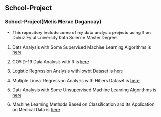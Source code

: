 ## School-Project

### School-Project(Melis Merve Dogancay)

- This repository include some of my data analysis projects using R on Dokuz Eylul University Data Science Master Degree.


1. Data Analysis with Some Supervised Machine Learning Algorithms is [here](https://melisdogancay.github.io/School-Project/denetimli_verituretme_ornek.html)

2. COVID-19 Data Analysis with R is [here](https://melisdogancay.github.io/School-Project/covid-19_verianalizi.html) 

3. Logistic Regression Analysis with lowbt Dataset is [here](https://melisdogancay.github.io/School-Project/lowbt.html)

4. Multiple Linear Regression Analysis with Hitters Dataset is [here](https://melisdogancay.github.io/School-Project/hitters_reg.html)

5. Data Analysis with Some Unsupervised Machine Learning Algorithms is [here](https://melisdogancay.github.io/School-Project/denetimsiz_ml_verianalizi.html)

6. Machine Learning Methods Based on Classification and Its Application on Medical Data is [here](https://melisdogancay.github.io/School-Project/heart_disease.html)  



